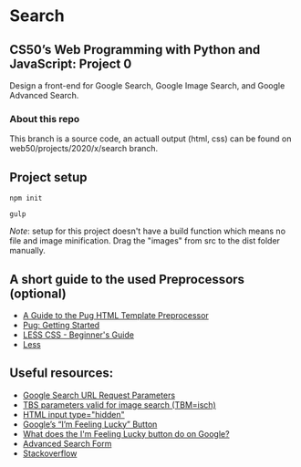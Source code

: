 # Search

## CS50’s Web Programming with Python and JavaScript: Project 0

Design a front-end for Google Search, Google Image Search, and Google Advanced Search.

### About this repo
This branch is a source code, an actuall output (html, css) can be found on web50/projects/2020/x/search branch.

## Project setup

```
npm init

gulp

```

_Note_: setup for this project doesn't have a build function which means no file and image minification. Drag the "images" from src to the dist folder manually.

## A short guide to the used Preprocessors (optional)
- [A Guide to the Pug HTML Template Preprocessor](https://www.sitepoint.com/a-beginners-guide-to-pug/)
- [Pug: Getting Started](https://pugjs.org/api/getting-started.html)
- [LESS CSS - Beginner's Guide](https://www.hongkiat.com/blog/less-basic/)
- [Less](https://lesscss.org/)



## Useful resources:

- [Google Search URL Request Parameters](https://stenevang.wordpress.com/2013/02/22/google-advanced-power-search-url-request-parameters/)
- [TBS parameters valid for image search (TBM=isch)](<https://stenevang.wordpress.com/2013/02/22/google-advanced-power-search-url-request-parameters/#:~:text=TBS%20parameters%20valid%20for%20image%20search%20(TBM%3Disch)&text=Large%20images%3A%20tbs%3Disz%3A,isz%3Alt%2Cislt%3Aqsvga>)
- [HTML input type="hidden"](https://www.w3schools.com/tags/att_input_type_hidden.asp)
- [Google’s “I’m Feeling Lucky” Button](https://www.standingcloud.com/im-feeling-lucky-google/)
- [What does the I'm Feeling Lucky button do on Google?](https://en.wikipedia.org/wiki/Google_Search#%22I'm_Feeling_Lucky%22)
- [Advanced Search Form](https://www.googleguide.com/sharpening_queries.html)
- [Stackoverflow](https://stackoverflow.com/)
